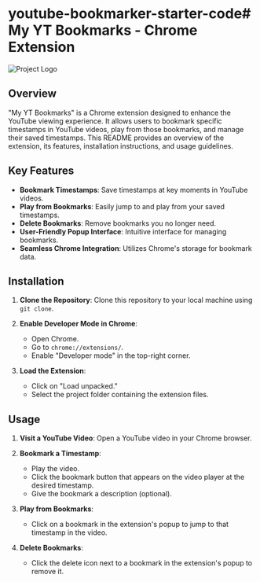 # youtube-bookmarker-starter-code# My YT Bookmarks - Chrome Extension

![Project Logo](/assets/project-logo.png)

## Overview

"My YT Bookmarks" is a Chrome extension designed to enhance the YouTube viewing experience. It allows users to bookmark specific timestamps in YouTube videos, play from those bookmarks, and manage their saved timestamps. This README provides an overview of the extension, its features, installation instructions, and usage guidelines.

## Key Features

- **Bookmark Timestamps**: Save timestamps at key moments in YouTube videos.
- **Play from Bookmarks**: Easily jump to and play from your saved timestamps.
- **Delete Bookmarks**: Remove bookmarks you no longer need.
- **User-Friendly Popup Interface**: Intuitive interface for managing bookmarks.
- **Seamless Chrome Integration**: Utilizes Chrome's storage for bookmark data.

## Installation

1. **Clone the Repository**: Clone this repository to your local machine using `git clone`.

2. **Enable Developer Mode in Chrome**:
   - Open Chrome.
   - Go to `chrome://extensions/`.
   - Enable "Developer mode" in the top-right corner.

3. **Load the Extension**:
   - Click on "Load unpacked."
   - Select the project folder containing the extension files.

## Usage

1. **Visit a YouTube Video**: Open a YouTube video in your Chrome browser.

2. **Bookmark a Timestamp**:
   - Play the video.
   - Click the bookmark button that appears on the video player at the desired timestamp.
   - Give the bookmark a description (optional).

3. **Play from Bookmarks**:
   - Click on a bookmark in the extension's popup to jump to that timestamp in the video.

4. **Delete Bookmarks**:
   - Click the delete icon next to a bookmark in the extension's popup to remove it.

